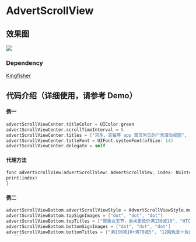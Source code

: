 # AdvertScrollView


## 效果图

![](https://github.com/kingsic/SGAdvertScrollView/raw/master/Gif/sorgle.gif)


### Dependency

[Kingfisher](https://github.com/onevcat/Kingfisher)



## 代码介绍（详细使用，请参考 Demo）

#### 例一
```Objective-C
advertScrollViewCenter.titleColor = UIColor.green
advertScrollViewCenter.scrollTimeInterval = 5
advertScrollViewCenter.titles = ["京东、天猫等 app 首页常见的广告滚动视图", "采用代理设计模式进行封装, 可进行事件点击处理", "建议在 github 上下载"]
advertScrollViewCenter.titleFont = UIFont.systemFont(ofSize: 14)
advertScrollViewCenter.delegate = self
```

#### 代理方法
```Objective-C
func advertScrollView(advertScrollView: AdvertScrollView, index: NSInteger) {
print(index)
}
```

#### 例二
```Objective-C
advertScrollViewBottom.advertScrollViewStyle = AdvertScrollViewStyle.more
advertScrollViewBottom.topSignImages = ["dot", "dot", "dot"]
advertScrollViewBottom.topTitles = ["聚惠女王节，香米更低价满150减10", "HTC新品首发，预约送大礼包", "“挑食”进口生鲜，满199减20"]
advertScrollViewBottom.bottomSignImages = ["dot", "dot", "dot"]
advertScrollViewBottom.bottomTitles = ["满150减10+满79减5", "12期免息＋免费试用", "领券满199减20+进口直达"]
   ```
